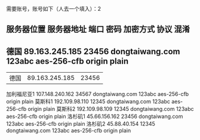 需要账号，账号如下（人去一个填入）：2
## 服务器位置	服务器地址	  端口	  密码	 加密方式	 协议	   混淆
## 德国	89.163.245.185	  23456  	dongtaiwang.com 123abc	aes-256-cfb	  origin 	plain
<table>
    <tr>
        <td>德国</td>
        <td>89.163.245.185</td>
        <td>23456</td>
    </tr>
</table>
加利福尼亚1	107.148.240.162	34567	dongtaiwang.com 123abc	aes-256-cfb	origin	plain
莫斯科1	192.109.98.110	12345	dongtaiwang.com 123abc	aes-256-cfb	origin	plain
莫斯科2	192.109.98.109	12345	dongtaiwang.com 123abc	aes-256-cfb	origin	plain
洛杉矶1	45.66.156.162	23456	dongtaiwang.com 123abc	aes-256-cfb	origin	plain
洛杉矶2	45.88.40.154	12345	dongtaiwang.com 123abc	aes-256-cfb	origin	plain

